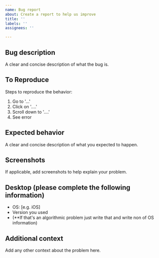 ```yaml
---
name: Bug report
about: Create a report to help us improve
title: ''
labels: ''
assignees: ''

---
```


## Bug description
A clear and concise description of what the bug is.

## To Reproduce
Steps to reproduce the behavior:
1. Go to '...'
2. Click on '....'
3. Scroll down to '....'
4. See error

## Expected behavior
A clear and concise description of what you expected to happen.

## Screenshots
If applicable, add screenshots to help explain your problem.

## Desktop (please complete the following information)
 - OS: [e.g. iOS]
 - Version you used
 - (**If that's an algorithmic problem just write that and write non of OS information)

## Additional context
Add any other context about the problem here.
